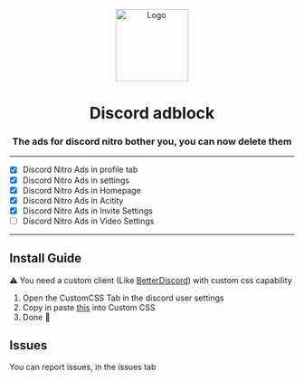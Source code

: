 <p align="center">
  <img src="https://raw.githubusercontent.com/CroissantDuNord/discord-adblock/main/media/logo.svg" width="128px" height="128px" alt="Logo">
</p>
<h1 align="center">Discord adblock</h1>
<h3 align="center">The ads for discord nitro bother you, you can now delete them</h3>
</p>
 
 ---
 
- [x] Discord Nitro Ads in profile tab 
- [x] Discord Nitro Ads in settings
- [x] Discord Nitro Ads in Homepage
- [x] Discord Nitro Ads in Acitity
- [x] Discord Nitro Ads in Invite Settings
- [ ] Discord Nitro Ads in Video Settings

---

## Install Guide

⚠ You need a custom client (Like [BetterDiscord](https://betterdiscord.app/)) with custom css capability

1. Open the CustomCSS Tab in the discord user settings
2. Copy in paste [this](https://raw.githubusercontent.com/CroissantDuNord/discord-adblock/main/adblock.css) into Custom CSS
3. Done 🎉

## Issues

You can report issues, in the issues tab


